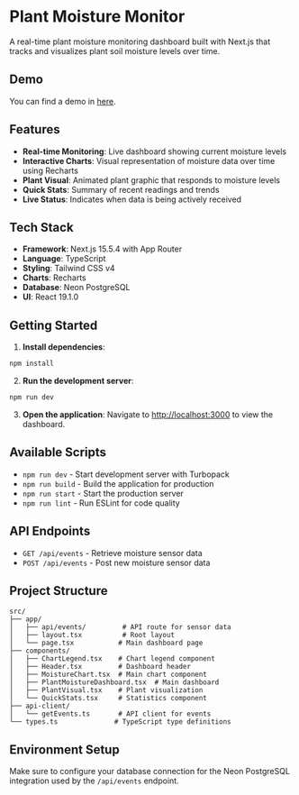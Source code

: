 # Plant Moisture Monitor

A real-time plant moisture monitoring dashboard built with Next.js that tracks and visualizes plant soil moisture levels over time.

## Demo

You can find a demo in [here](https://plant-app-one-gamma.vercel.app/).

## Features

- **Real-time Monitoring**: Live dashboard showing current moisture levels
- **Interactive Charts**: Visual representation of moisture data over time using Recharts
- **Plant Visual**: Animated plant graphic that responds to moisture levels
- **Quick Stats**: Summary of recent readings and trends
- **Live Status**: Indicates when data is being actively received

## Tech Stack

- **Framework**: Next.js 15.5.4 with App Router
- **Language**: TypeScript
- **Styling**: Tailwind CSS v4
- **Charts**: Recharts
- **Database**: Neon PostgreSQL
- **UI**: React 19.1.0

## Getting Started

1. **Install dependencies**:

```bash
npm install
```

2. **Run the development server**:

```bash
npm run dev
```

3. **Open the application**:
   Navigate to [http://localhost:3000](http://localhost:3000) to view the dashboard.

## Available Scripts

- `npm run dev` - Start development server with Turbopack
- `npm run build` - Build the application for production
- `npm run start` - Start the production server
- `npm run lint` - Run ESLint for code quality

## API Endpoints

- `GET /api/events` - Retrieve moisture sensor data
- `POST /api/events` - Post new moisture sensor data

## Project Structure

```
src/
├── app/
│   ├── api/events/         # API route for sensor data
│   ├── layout.tsx          # Root layout
│   └── page.tsx           # Main dashboard page
├── components/
│   ├── ChartLegend.tsx    # Chart legend component
│   ├── Header.tsx         # Dashboard header
│   ├── MoistureChart.tsx  # Main chart component
│   ├── PlantMoistureDashboard.tsx  # Main dashboard
│   ├── PlantVisual.tsx    # Plant visualization
│   └── QuickStats.tsx     # Statistics component
├── api-client/
│   └── getEvents.ts       # API client for events
└── types.ts              # TypeScript type definitions
```

## Environment Setup

Make sure to configure your database connection for the Neon PostgreSQL integration used by the `/api/events` endpoint.
